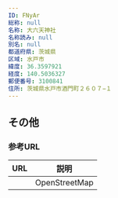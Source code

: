 ```yaml
---
ID: FNyAr
総称: null
名称: 大六天神社
名称読み: null
別名: null
都道府県: 茨城県
区域: 水戸市
緯度: 36.3597921
経度: 140.5036327
郵便番号: 3100841
住所: 茨城県水戸市酒門町２６０７−１
---
```


## その他

### 参考URL

| URL | 説明          |
| --- | ------------- |
|     | OpenStreetMap |
